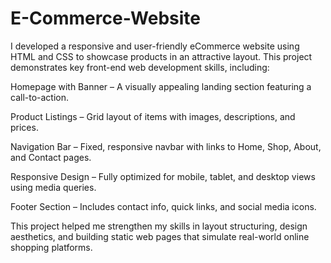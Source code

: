 # E-Commerce-Website
I developed a responsive and user-friendly eCommerce website using HTML and CSS to showcase products in an attractive layout. This project demonstrates key front-end web development skills, including:

Homepage with Banner – A visually appealing landing section featuring a call-to-action.

Product Listings – Grid layout of items with images, descriptions, and prices.

Navigation Bar – Fixed, responsive navbar with links to Home, Shop, About, and Contact pages.

Responsive Design – Fully optimized for mobile, tablet, and desktop views using media queries.

Footer Section – Includes contact info, quick links, and social media icons.

This project helped me strengthen my skills in layout structuring, design aesthetics, and building static web pages that simulate real-world online shopping platforms.
